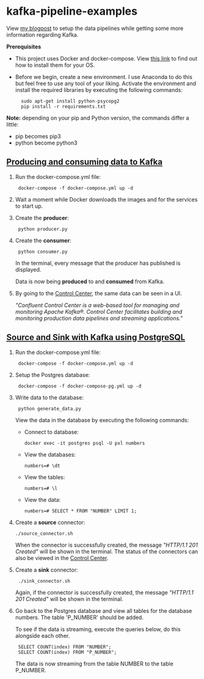 # kafka-pipeline-examples
View [my blogpost](https://medium.com/@wesleybos99/your-first-data-pipeline-with-kafka-8ed9728e37b0?source=friends_link&sk=535e6b34af8889002b816d0b3802fcc7) to setup the data pipelines while getting some more information regarding Kafka.

**Prerequisites**
* This project uses Docker and docker-compose. View [this link](https://docs.docker.com/compose/install/) to find out how to install them for your OS.

* Before we begin, create a new environment. I use Anaconda to do this but feel free to use any tool of your liking.     Activate the environment and install the required libraries by executing the following commands:

        sudo apt-get install python-psycopg2
        pip install -r requirements.txt
**Note:** depending on your pip and Python version, the commands differ a little:
* pip becomes pip3
* python become python3

## [Producing and consuming data to Kafka](https://github.com/Wesley-Bos/kafka-pipeline-examples/tree/master/producer-consumer)
1. Run the docker-compose.yml file:
        
        docker-compose -f docker-compose.yml up -d
2. Wait a moment while Docker downloads the images and for the services to start up.
3. Create the **producer**:
        
        python producer.py
4. Create the **consumer**:

        python consumer.py
   In the terminal, every message that the producer has published is displayed.
   
   Data is now being **produced** to and **consumed** from Kafka.
   
5. By going to the [Control Center](http://localhost:9021), the same data can be seen in a UI.
   
   *"Confluent Control Center is a web-based tool for managing and monitoring Apache Kafka®. Control Center facilitates building and monitoring production data pipelines and streaming applications."*

## [Source and Sink with Kafka using PostgreSQL](https://github.com/Wesley-Bos/kafka-pipeline-examples/tree/master/source-sink)
1. Run the docker-compose.yml file:

        docker-compose -f docker-compose.yml up -d
2. Setup the Postgres database:
        
        docker-compose -f docker-compose-pg.yml up -d
3. Write data to the database:

        python generate_data.py
        
   View the data in the database by executing the following commands:    
   * Connect to database:
         
         docker exec -it postgres psql -U pxl numbers
   * View the databases:       
   
         numbers=# \dt
   * View the tables:
         
         numbers=# \l
   * View the data:
   
         numbers=# SELECT * FROM "NUMBER" LIMIT 1;
4. Create a **source** connector:
  
       ./source_connector.sh
   When the connector is successfully created, the message *"HTTP/1.1 201 Created"* will be shown in the terminal.
   The status of the connectors can also be viewed in the [Control Center](http://localhost:9021).
5. Create a **sink** connector:
  
        ./sink_connector.sh
   Again, if the connector is successfully created, the message *"HTTP/1.1 201 Created"* will be shown in the terminal.
6. Go back to the Postgres database and view all tables for the database numbers. The table 'P_NUMBER' should be added. 
    
    To see if the data is streaming, execute the queries below, do this alongside each other.
   
        SELECT COUNT(index) FROM "NUMBER";
        SELECT COUNT(index) FROM "P_NUMBER";
   
    The data is now streaming from the table NUMBER to the table P_NUMBER.
